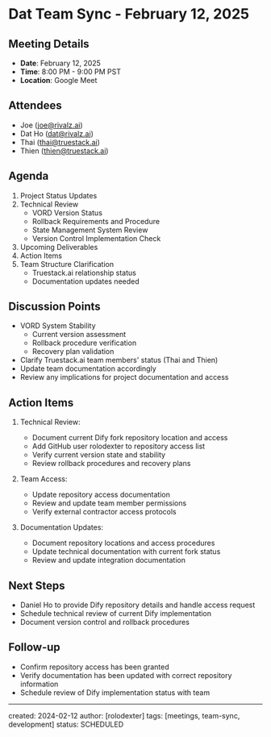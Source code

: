 # Dat Team Sync - February 12, 2025

## Meeting Details
- **Date**: February 12, 2025
- **Time**: 8:00 PM - 9:00 PM PST
- **Location**: Google Meet

## Attendees
- Joe (joe@rivalz.ai)
- Dat Ho (dat@rivalz.ai)
- Thai (thai@truestack.ai)
- Thien (thien@truestack.ai)

## Agenda
1. Project Status Updates
2. Technical Review
   - VORD Version Status
   - Rollback Requirements and Procedure
   - State Management System Review
   - Version Control Implementation Check
3. Upcoming Deliverables
4. Action Items
5. Team Structure Clarification
   - Truestack.ai relationship status
   - Documentation updates needed

## Discussion Points
- VORD System Stability
  - Current version assessment
  - Rollback procedure verification
  - Recovery plan validation
- Clarify Truestack.ai team members' status (Thai and Thien)
- Update team documentation accordingly
- Review any implications for project documentation and access

## Action Items
1. Technical Review:
   - Document current Dify fork repository location and access
   - Add GitHub user rolodexter to repository access list
   - Verify current version state and stability
   - Review rollback procedures and recovery plans

2. Team Access:
   - Update repository access documentation
   - Review and update team member permissions
   - Verify external contractor access protocols

3. Documentation Updates:
   - Document repository locations and access procedures
   - Update technical documentation with current fork status
   - Review and update integration documentation

## Next Steps
- Daniel Ho to provide Dify repository details and handle access request
- Schedule technical review of current Dify implementation
- Document version control and rollback procedures

## Follow-up
- Confirm repository access has been granted
- Verify documentation has been updated with correct repository information
- Schedule review of Dify implementation status with team

---
created: 2024-02-12
author: [rolodexter]
tags: [meetings, team-sync, development]
status: SCHEDULED